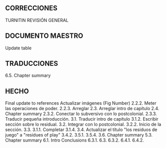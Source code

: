 ## CORRECCIONES

TURNITIN
REVISIÓN GENERAL

## DOCUMENTO MAESTRO
Update table

## TRADUCCIONES
6.5. Chapter summary

## HECHO
Final update to references
Actualizar imágenes (Fig Number)
2.2.2. Meter las operaciones de poder.
2.2.3. Arreglar
2.3. Arreglar intro de capítulo
2.4. Chapter summary
2.3.2. Conectar lo subversivo con lo postcolonial.
2.3.3. Traducir pequeña introducción.
3.1. Traducir intro de capítulo
3.1.2. Escribir sección sobre lo residual.
3.2. Integrar con lo postcolonial.
3.2.2. Inicio de la sección.
3.3.
3.1.1. Completar
3.1.4.
3.4. Actualizar el título "los residuos de juego" a "residues of play"
3.4.2.
3.5.1.
3.5.4.
3.6. Chapter summary
5.3. Chapter summary
6.1.
Intro
Conclusions
6.3.1.
6.3.
6.3.2.
6.4.1.
6.4.2.
